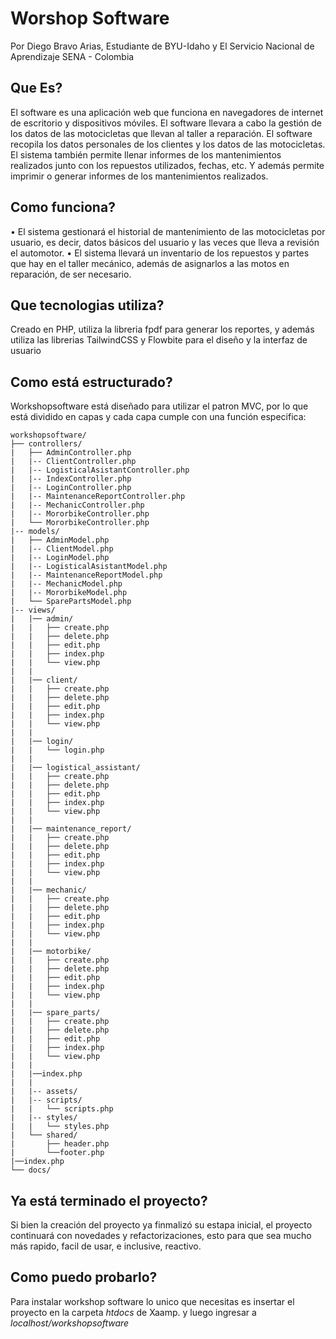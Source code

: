 # Worshop Software

Por Diego Bravo Arias, Estudiante de BYU-Idaho y El Servicio Nacional de Aprendizaje SENA - Colombia

## Que Es?

El software es una aplicación web que funciona en navegadores de internet de escritorio y dispositivos móviles. El software llevara a cabo la gestión de los datos de las motocicletas que llevan al taller a reparación. El software recopila los datos personales de los clientes y los datos de las motocicletas. El sistema también permite llenar informes de los mantenimientos realizados junto con los repuestos utilizados, fechas, etc. Y además permite imprimir o generar informes de los mantenimientos realizados.

## Como funciona?

• El sistema gestionará el historial de mantenimiento de las motocicletas por usuario, es decir, datos básicos del usuario y las veces que lleva a revisión el automotor.
• El sistema llevará un inventario de los repuestos y partes que hay en el taller mecánico, además de asignarlos a las motos en reparación, de ser necesario.

## Que tecnologias utiliza?

Creado en PHP, utiliza la libreria fpdf para generar los reportes, y además utiliza las librerias TailwindCSS y Flowbite para el diseño y la interfaz de usuario

## Como está estructurado?

Workshopsoftware está diseñado para utilizar el patron MVC, por lo que está dividido en capas y cada capa cumple con una función especifica:

    workshopsoftware/
    ├── controllers/
    |   ├── AdminController.php
    |   |-- ClientController.php
    |   |-- LogisticalAsistantController.php
    |   |-- IndexController.php
    |   |-- LoginController.php
    |   |-- MaintenanceReportController.php
    |   |-- MechanicController.php
    |   |-- MororbikeController.php
    |   └── MororbikeController.php
    |-- models/
    |   ├── AdminModel.php
    |   |-- ClientModel.php
    |   |-- LoginModel.php
    |   |-- LogisticalAsistantModel.php
    |   |-- MaintenanceReportModel.php
    |   |-- MechanicModel.php
    |   |-- MororbikeModel.php
    |   └── SparePartsModel.php
    |-- views/
    |   |── admin/
    |   |   ├── create.php
    |   |   ├── delete.php
    |   |   ├── edit.php
    |   |   ├── index.php
    |   |   └── view.php
    |   |
    |   |── client/
    |   |   ├── create.php
    |   |   ├── delete.php
    |   |   ├── edit.php
    |   |   ├── index.php
    |   |   └── view.php
    |   |
    |   |── login/
    |   |   └── login.php
    |   |
    |   |── logistical_assistant/
    |   |   ├── create.php
    |   |   ├── delete.php
    |   |   ├── edit.php
    |   |   ├── index.php
    |   |   └── view.php
    |   |
    |   |── maintenance_report/
    |   |   ├── create.php
    |   |   ├── delete.php
    |   |   ├── edit.php
    |   |   ├── index.php
    |   |   └── view.php
    |   |
    |   |── mechanic/
    |   |   ├── create.php
    |   |   ├── delete.php
    |   |   ├── edit.php
    |   |   ├── index.php
    |   |   └── view.php
    |   |
    |   |── motorbike/
    |   |   ├── create.php
    |   |   ├── delete.php
    |   |   ├── edit.php
    |   |   ├── index.php
    |   |   └── view.php
    |   |
    |   |── spare_parts/
    |   |   ├── create.php
    |   |   ├── delete.php
    |   |   ├── edit.php
    |   |   ├── index.php
    |   |   └── view.php
    |   |
    |   |──index.php
    |   |
    |   |-- assets/
    |   |-- scripts/
    |   |   └── scripts.php
    |   |-- styles/
    |   |   └── styles.php
    |   └── shared/
    |       ├── header.php
    |       └──footer.php
    |──index.php
    └── docs/

## Ya está terminado el proyecto?

Si bien la creación del proyecto ya finmalizó su estapa inicial, el proyecto continuará con novedades y refactorizaciones, esto para que sea mucho más rapido, facil de usar, e inclusive, reactivo.

## Como puedo probarlo?

Para instalar workshop software lo unico que necesitas es insertar el proyecto en la carpeta _htdocs_ de Xaamp. y luego ingresar a _localhost/workshopsoftware_
